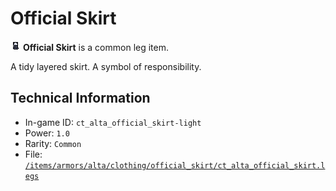# Official Skirt

<img src="https://raw.githubusercontent.com/Ceterai/Enternia/main/items/armors/alta/clothing/official_skirt/icon.png" alt="Official Skirt icon" loading="lazy" height=16px width="auto" /> **Official Skirt** is a common leg item.

A tidy layered skirt. A symbol of responsibility.

## Technical Information

- In-game ID: `ct_alta_official_skirt-light`
- Power: `1.0`
- Rarity: `Common`
- File: [`/items/armors/alta/clothing/official_skirt/ct_alta_official_skirt.legs`](https://github.com/Ceterai/Enternia/blob/main/items/armors/alta/clothing/official_skirt/ct_alta_official_skirt.legs)
